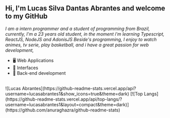 ## Hi, I'm Lucas Silva Dantas Abrantes and welcome to my GitHub
*I am a intern programmer and a student of programming from Brazil, currently, I'm a 23 years old student, in the moment i'm learning Typescript, ReactJS, NodeJS and AdonisJS Beside's programming, I enjoy to watch animes, tv serie, play basketball, and i have a great passion for web development,*
</br>
- 🖥 Web Applications
- 🎨 Interfaces
- 🔌 Back-end development

</br>
![Lucas Abrantes](https://github-readme-stats.vercel.app/api?username=lucasabrantes1&show_icons=true&theme=dark)
[![Top Langs](https://github-readme-stats.vercel.app/api/top-langs/?username=lucasabrantes1&layout=compact&theme=dark)](https://github.com/anuraghazra/github-readme-stats)
